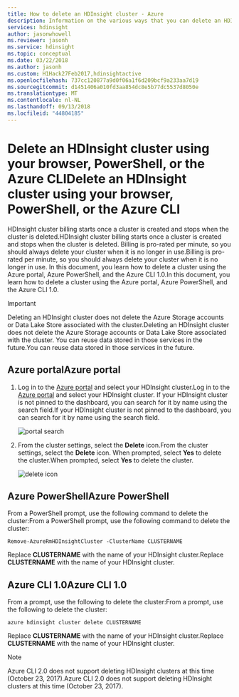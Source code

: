 ```yaml
---
title: How to delete an HDInsight cluster - Azure
description: Information on the various ways that you can delete an HDInsight cluster.
services: hdinsight
author: jasonwhowell
ms.reviewer: jasonh
ms.service: hdinsight
ms.topic: conceptual
ms.date: 03/22/2018
ms.author: jasonh
ms.custom: H1Hack27Feb2017,hdinsightactive
ms.openlocfilehash: 737cc120877a9d0f06a1f6d209bcf9a233aa7d19
ms.sourcegitcommit: d1451406a010fd3aa854dc8e5b77dc5537d8050e
ms.translationtype: MT
ms.contentlocale: nl-NL
ms.lasthandoff: 09/13/2018
ms.locfileid: "44804185"
---
```

# <a name="delete-an-hdinsight-cluster-using-your-browser-powershell-or-the-azure-cli"></a><span data-ttu-id="df4ab-103">Delete an HDInsight cluster using your browser, PowerShell, or the Azure CLI</span><span class="sxs-lookup"><span data-stu-id="df4ab-103">Delete an HDInsight cluster using your browser, PowerShell, or the Azure CLI</span></span>

<span data-ttu-id="df4ab-104">HDInsight cluster billing starts once a cluster is created and stops when the cluster is deleted.</span><span class="sxs-lookup"><span data-stu-id="df4ab-104">HDInsight cluster billing starts once a cluster is created and stops when the cluster is deleted.</span></span> <span data-ttu-id="df4ab-105">Billing is pro-rated per minute, so you should always delete your cluster when it is no longer in use.</span><span class="sxs-lookup"><span data-stu-id="df4ab-105">Billing is pro-rated per minute, so you should always delete your cluster when it is no longer in use.</span></span> <span data-ttu-id="df4ab-106">In this document, you learn how to delete a cluster using the Azure portal, Azure PowerShell, and the Azure CLI 1.0.</span><span class="sxs-lookup"><span data-stu-id="df4ab-106">In this document, you learn how to delete a cluster using the Azure portal, Azure PowerShell, and the Azure CLI 1.0.</span></span>

> [!IMPORTANT]
> <span data-ttu-id="df4ab-107">Deleting an HDInsight cluster does not delete the Azure Storage accounts or Data Lake Store associated with the cluster.</span><span class="sxs-lookup"><span data-stu-id="df4ab-107">Deleting an HDInsight cluster does not delete the Azure Storage accounts or Data Lake Store associated with the cluster.</span></span> <span data-ttu-id="df4ab-108">You can reuse data stored in those services in the future.</span><span class="sxs-lookup"><span data-stu-id="df4ab-108">You can reuse data stored in those services in the future.</span></span>

## <a name="azure-portal"></a><span data-ttu-id="df4ab-109">Azure portal</span><span class="sxs-lookup"><span data-stu-id="df4ab-109">Azure portal</span></span>

1. <span data-ttu-id="df4ab-110">Log in to the [Azure portal](https://portal.azure.com) and select your HDInsight cluster.</span><span class="sxs-lookup"><span data-stu-id="df4ab-110">Log in to the [Azure portal](https://portal.azure.com) and select your HDInsight cluster.</span></span> <span data-ttu-id="df4ab-111">If your HDInsight cluster is not pinned to the dashboard, you can search for it by name using the search field.</span><span class="sxs-lookup"><span data-stu-id="df4ab-111">If your HDInsight cluster is not pinned to the dashboard, you can search for it by name using the search field.</span></span>
   
    ![portal search](./media/hdinsight-delete-cluster/navbar.png)

2. <span data-ttu-id="df4ab-113">From the cluster settings, select the **Delete** icon.</span><span class="sxs-lookup"><span data-stu-id="df4ab-113">From the cluster settings, select the **Delete** icon.</span></span> <span data-ttu-id="df4ab-114">When prompted, select **Yes** to delete the cluster.</span><span class="sxs-lookup"><span data-stu-id="df4ab-114">When prompted, select **Yes** to delete the cluster.</span></span>
   
    ![delete icon](./media/hdinsight-delete-cluster/deletecluster.png)

## <a name="azure-powershell"></a><span data-ttu-id="df4ab-116">Azure PowerShell</span><span class="sxs-lookup"><span data-stu-id="df4ab-116">Azure PowerShell</span></span>

<span data-ttu-id="df4ab-117">From a PowerShell prompt, use the following command to delete the cluster:</span><span class="sxs-lookup"><span data-stu-id="df4ab-117">From a PowerShell prompt, use the following command to delete the cluster:</span></span>

    Remove-AzureRmHDInsightCluster -ClusterName CLUSTERNAME

<span data-ttu-id="df4ab-118">Replace **CLUSTERNAME** with the name of your HDInsight cluster.</span><span class="sxs-lookup"><span data-stu-id="df4ab-118">Replace **CLUSTERNAME** with the name of your HDInsight cluster.</span></span>

## <a name="azure-cli-10"></a><span data-ttu-id="df4ab-119">Azure CLI 1.0</span><span class="sxs-lookup"><span data-stu-id="df4ab-119">Azure CLI 1.0</span></span>

<span data-ttu-id="df4ab-120">From a prompt, use the following to delete the cluster:</span><span class="sxs-lookup"><span data-stu-id="df4ab-120">From a prompt, use the following to delete the cluster:</span></span>

    azure hdinsight cluster delete CLUSTERNAME

<span data-ttu-id="df4ab-121">Replace **CLUSTERNAME** with the name of your HDInsight cluster.</span><span class="sxs-lookup"><span data-stu-id="df4ab-121">Replace **CLUSTERNAME** with the name of your HDInsight cluster.</span></span>

> [!NOTE]
> <span data-ttu-id="df4ab-122">Azure CLI 2.0 does not support deleting HDInsight clusters at this time (October 23, 2017).</span><span class="sxs-lookup"><span data-stu-id="df4ab-122">Azure CLI 2.0 does not support deleting HDInsight clusters at this time (October 23, 2017).</span></span>
